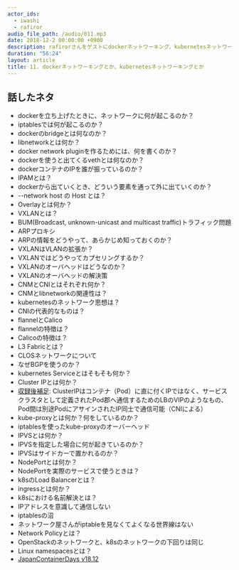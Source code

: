 ```yaml
---
actor_ids:
  - iwashi 
  - rafiror
audio_file_path: /audio/011.mp3
date: 2018-12-2 00:00:00 +0900
description: rafirorさんをゲストにdockerネットワーキング、kubernetesネットワーキングについて語っていただいたエピソードです。
duration: "56:24"
layout: article
title: 11. dockerネットワーキングとか、kubernetesネットワーキングとか
---
```


## 話したネタ

- dockerを立ち上げたときに、ネットワークに何が起こるのか？
- iptablesでは何が起こるのか？
- dockerのbridgeとは何なのか？
- libnetworkとは何か？
- docker network pluginを作るためには、何を書くのか？
- dockerを使うと出てくるvethとは何なのか？ 
- dockerコンテナのIPを誰が振っているのか？
- IPAMとは？
- dockerから出ていくとき、どういう要素を通って外に出ていくのか？
- --network host の Host とは？
- Overlayとは何か？
- VXLANとは？
- BUM(Broadcast, unknown-unicast and multicast traffic)トラフィック問題
- ARPプロキシ
- ARPの情報をどうやって、あらかじめ知っておくのか？
- VXLANはVLANの拡張か？
- VXLANではどうやってカプセリングするか？
- VXLANのオーバヘッドはどうなのか？
- VXLANのオーバヘッドの解決策
- CNMとCNIとはそれぞれ何か？
- CNMとlibnetworkの関連性は？
- kubernetesのネットワーク思想は？
- CNIの代表的なものは？
- flannelとCalico
- flannelの特徴は？
- Calicoの特徴は？
- L3 Fabricとは？
- CLOSネットワークについて
- なぜBGPを使うのか？
- kubernetes Serviceとはそもそも何か？
- Cluster IPとは何か？
- [収録後補足](https://twitter.com/rafiror/status/1069217131495976960): ClusterIPはコンテナ（Pod）に直に付くIPではなく、サービスクラスタとして定義されたPod郡へ通信するためのLBのVIPのようなもの、Pod間は別途PodにアサインされたIP同士で通信可能（CNIによる）
- kube-proxyとは何か？何をしているのか？
- iptablesを使ったkube-proxyのオーバーヘッド
- IPVSとは何か？
- IPVSを指定した場合に何が起きているのか？
- IPVSはサイドカーで置かれるのか？
- NodePortとは何か？
- NodePortを実際のサービスで使うときは？
- k8sのLoad Balancerとは？
- ingressとは何か？
- k8sにおける名前解決とは？
- IPアドレスを意識して通信しない
- iptablesの沼
- ネットワーク屋さんがiptableを見なくてよくなる世界線はない
- Network Policyとは？
- OpenStackのネットワークと、k8sのネットワークの下回りは同じ
- Linux namespacesとは？
- [JapanContainerDays v18.12](https://containerdays.jp/)
